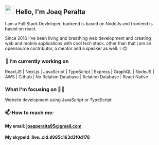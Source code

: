 ## <img src="https://media.giphy.com/media/hvRJCLFzcasrR4ia7z/giphy.gif" width="30px"> Hello, I'm Joaq Peralta

I am a Full Stack Devleloper, backend is based on NodeJs and frontend is based on react.

Since 2016 I've been living and breathing web development and creating web and mobile applications with cool tech stack. other than that i am an opensource contributor, a mentor and a speaker as well. ✨😍

### 🔭 I’m currently working on

ReactJS | Next.js | JavaScript | TypeScript | Express | GraphQL | NodeJS | AWS | Github | No Relation Database | Relation Database | React Native
### What I'm focusing on 👨‍💻
Website development using JavaScript or TypeScript

### 📫 How to reach me:
#### My email: joaqperalta95@gmail.com
#### My skypeId: live:.cid.d995c163d3f0d178
